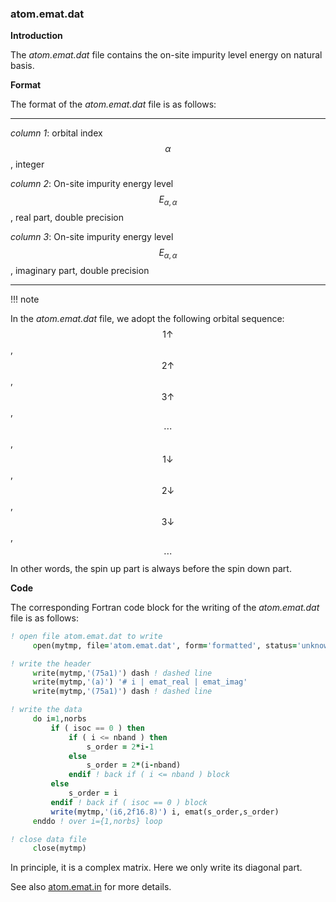 ### atom.emat.dat

**Introduction**

The *atom.emat.dat* file contains the on-site impurity level energy on natural basis.

**Format**

The format of the *atom.emat.dat* file is as follows:

---

*column 1*: orbital index $$\alpha$$, integer

*column 2*: On-site impurity energy level $$E_{\alpha,\alpha}$$, real part, double precision

*column 3*: On-site impurity energy level $$E_{\alpha,\alpha}$$, imaginary part, double precision

---

!!! note

In the *atom.emat.dat* file, we adopt the following orbital sequence:
$$1\uparrow$$, $$2\uparrow$$, $$3\uparrow$$, $$\cdots$$, $$1\downarrow$$, $$2\downarrow$$, $$3\downarrow$$, $$\cdots$$
In other words, the spin up part is always before the spin down part.

**Code**

The corresponding Fortran code block for the writing of the *atom.emat.dat* file is as follows:

```fortran
! open file atom.emat.dat to write
     open(mytmp, file='atom.emat.dat', form='formatted', status='unknown')

! write the header
     write(mytmp,'(75a1)') dash ! dashed line
     write(mytmp,'(a)') '# i | emat_real | emat_imag'
     write(mytmp,'(75a1)') dash ! dashed line

! write the data
     do i=1,norbs
         if ( isoc == 0 ) then
             if ( i <= nband ) then
                 s_order = 2*i-1
             else
                 s_order = 2*(i-nband)
             endif ! back if ( i <= nband ) block
         else
             s_order = i
         endif ! back if ( isoc == 0 ) block
         write(mytmp,'(i6,2f16.8)') i, emat(s_order,s_order)
     enddo ! over i={1,norbs} loop

! close data file
     close(mytmp)
```

In principle, it is a complex matrix. Here we only write its diagonal part.

See also [atom.emat.in](in_emat.md) for more details.